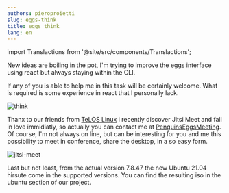 ```yaml
---
authors: pieroproietti
slug: eggs-think
title: eggs think
lang: en
---
```

import Translactions from '@site/src/components/Translactions';

<Translactions />

New ideas are boiling in the pot, I'm trying to improve the eggs interface using react but always staying within the CLI.

If any of you is able to help me in this task will be certainly welcome. What is required is some experience in react that I personally lack.

![think](/images/eggs-think.png) 

Thanx to our friends from [TeLOS Linux](https://sourceforge.net/projects/teloslinux/) i recently discover Jitsi Meet and fall in love immidiatly, so actually you can contact me  at [PenguinsEggsMeeting](https://meet.jit.si/PenguinsEggsMeeting). Of course, I'm not always on line, but can be interesting for you and me this possibility to meet in conference, share the desktop, in a so easy form. 

![jitsi-meet](/images/jitsi-meet.png) 

Last but not least, from the actual version 7.8.47 the new Ubuntu 21.04 hirsute come in the supported versions. You can find the resulting iso in the ubuntu section of our project.


